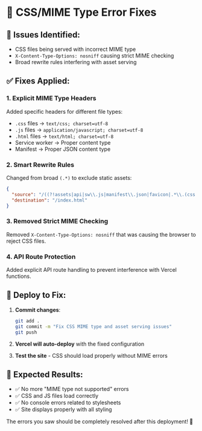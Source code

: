 # 🔧 CSS/MIME Type Error Fixes

## 🐛 Issues Identified:
- CSS files being served with incorrect MIME type
- `X-Content-Type-Options: nosniff` causing strict MIME checking
- Broad rewrite rules interfering with asset serving

## ✅ Fixes Applied:

### 1. **Explicit MIME Type Headers**
Added specific headers for different file types:
- `.css` files → `text/css; charset=utf-8`
- `.js` files → `application/javascript; charset=utf-8`
- `.html` files → `text/html; charset=utf-8`
- Service worker → Proper content type
- Manifest → Proper JSON content type

### 2. **Smart Rewrite Rules**
Changed from broad `(.*)` to exclude static assets:
```json
{
  "source": "/((?!assets|api|sw\\.js|manifest\\.json|favicon|.*\\.(css|js|png|jpg|jpeg|gif|svg|ico|pdf)).*)",
  "destination": "/index.html"
}
```

### 3. **Removed Strict MIME Checking**
Removed `X-Content-Type-Options: nosniff` that was causing the browser to reject CSS files.

### 4. **API Route Protection**
Added explicit API route handling to prevent interference with Vercel functions.

## 🚀 Deploy to Fix:

1. **Commit changes**:
   ```bash
   git add .
   git commit -m "Fix CSS MIME type and asset serving issues"
   git push
   ```

2. **Vercel will auto-deploy** with the fixed configuration

3. **Test the site** - CSS should load properly without MIME errors

## 🧪 Expected Results:
- ✅ No more "MIME type not supported" errors
- ✅ CSS and JS files load correctly
- ✅ No console errors related to stylesheets
- ✅ Site displays properly with all styling

The errors you saw should be completely resolved after this deployment! 🎉
